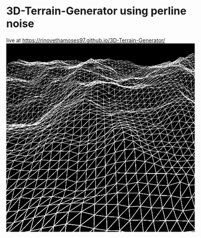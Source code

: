 # 3D-Terrain-Generator using perline noise  
live at https://rinovethamoses97.github.io/3D-Terrain-Generator/  
![alt text](https://github.com/rinovethamoses97/3D-Terrain-Generator/blob/master/output.png)
